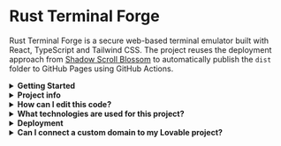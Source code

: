 # Rust Terminal Forge

Rust Terminal Forge is a secure web-based terminal emulator built with React, TypeScript and Tailwind CSS. The project reuses the deployment approach from [Shadow Scroll Blossom](https://github.com/BA-CalderonMorales/shadow-scroll-blossom) to automatically publish the `dist` folder to GitHub Pages using GitHub Actions.

<details>
<summary><strong>Getting Started</strong></summary>

Install the dependencies and start the development server:

```sh
npm install
npm run dev
```

Create a production build with:

```sh
npm run build
```
</details>

<details>
<summary><strong>Project info</strong></summary>

**URL**: https://lovable.dev/projects/8625de05-3749-4001-aedf-b432dd29c710
</details>

<details>
<summary><strong>How can I edit this code?</strong></summary>

There are several ways of editing your application.

**Use Lovable**

Simply visit the [Lovable Project](https://lovable.dev/projects/8625de05-3749-4001-aedf-b432dd29c710) and start prompting.

Changes made via Lovable will be committed automatically to this repo.

**Use your preferred IDE**

If you want to work locally using your own IDE, you can clone this repo and push changes. Pushed changes will also be reflected in Lovable.

The only requirement is having Node.js & npm installed - [install with nvm](https://github.com/nvm-sh/nvm#installing-and-updating)

Follow these steps:

```sh
# Step 1: Clone the repository using the project's Git URL.
 git clone <YOUR_GIT_URL>

# Step 2: Navigate to the project directory.
 cd <YOUR_PROJECT_NAME>

# Step 3: Install the necessary dependencies.
 npm i

# Step 4: Start the development server with auto-reloading and an instant preview.
 npm run dev
```

**Edit a file directly in GitHub**

- Navigate to the desired file(s).
- Click the "Edit" button (pencil icon) at the top right of the file view.
- Make your changes and commit the changes.

**Use GitHub Codespaces**

- Navigate to the main page of your repository.
- Click on the "Code" button (green button) near the top right.
- Select the "Codespaces" tab.
- Click on "New codespace" to launch a new Codespace environment.
- Edit files directly within the Codespace and commit and push your changes once you're done.

</details>

<details>
<summary><strong>What technologies are used for this project?</strong></summary>

This project is built with:

- Vite
- TypeScript
- React
- shadcn-ui
- Tailwind CSS

</details>

<details>
<summary><strong>Deployment</strong></summary>

Pushes to `main` automatically deploy to **GitHub Pages** via `.github/workflows/deploy.yml`. Pull requests generate live previews using `.github/workflows/preview.yml`.

Once deployed, your site will be available at `https://<OWNER>.github.io/rust-terminal-forge/`.

</details>

<details>
<summary><strong>Can I connect a custom domain to my Lovable project?</strong></summary>

Yes, you can!

To connect a domain, navigate to Project > Settings > Domains and click Connect Domain.

Read more here: [Setting up a custom domain](https://docs.lovable.dev/tips-tricks/custom-domain#step-by-step-guide)

</details>

